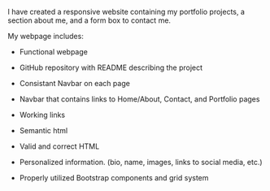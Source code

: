I have created a responsive website containing my portfolio projects, a section about me, and a form box to contact me.

My webpage includes:

* Functional webpage

* GitHub repository with README describing the project

* Consistant Navbar on each page

* Navbar that contains links to Home/About, Contact, and Portfolio pages

* Working links

* Semantic html

* Valid and correct HTML

* Personalized information. (bio, name, images, links to social media, etc.)

* Properly utilized Bootstrap components and grid system